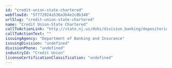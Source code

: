 ```yaml
---
id: "credit-union-state-chartered"
webflowId: "5f772924a536a3b4e2c0b340"
urlSlug: "credit-union-state-chartered"
name: "Credit Union-State Chartered"
callToActionLink: "http://state.nj.us/dobi/division_banking/depositories/cdcus.htm"
callToActionText: ""
issuingAgency: "Department of Banking and Insurance"
issuingDivision: "undefined"
divisionPhone: "undefined"
industryId: "Credit Union"
licenseCertificationClassification: "undefined"
---
```

